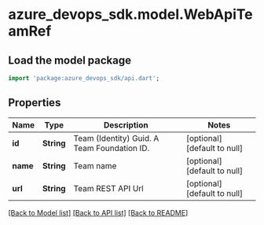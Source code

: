 # azure_devops_sdk.model.WebApiTeamRef

## Load the model package
```dart
import 'package:azure_devops_sdk/api.dart';
```

## Properties
Name | Type | Description | Notes
------------ | ------------- | ------------- | -------------
**id** | **String** | Team (Identity) Guid. A Team Foundation ID. | [optional] [default to null]
**name** | **String** | Team name | [optional] [default to null]
**url** | **String** | Team REST API Url | [optional] [default to null]

[[Back to Model list]](../README.md#documentation-for-models) [[Back to API list]](../README.md#documentation-for-api-endpoints) [[Back to README]](../README.md)


